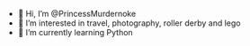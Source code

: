 - 👋 Hi, I’m @PrincessMurdernoke
- 👀 I’m interested in travel, photography, roller derby and lego
- 🌱 I’m currently learning Python

<!---
PrincessMurdernoke/PrincessMurdernoke is a ✨ special ✨ repository because its `README.md` (this file) appears on your GitHub profile.
You can click the Preview link to take a look at your changes.
--->
